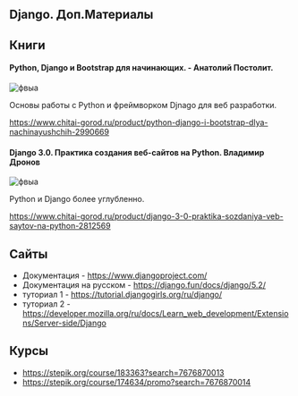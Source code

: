 ## Django. Доп.Материалы

## Книги

#### Python, Django и Bootstrap для начинающих. - Анатолий Постолит.

![фвыа](http://images.na4u.ru/static/books/9.jpg)

Основы работы с Python и фреймворком Djnago для веб разработки. 

https://www.chitai-gorod.ru/product/python-django-i-bootstrap-dlya-nachinayushchih-2990669

####  Django 3.0. Практика создания веб-сайтов на Python. Владимир Дронов

![фвыа](http://images.na4u.ru/static/books/7.jpg)


Python и Django более углубленно. 

https://www.chitai-gorod.ru/product/django-3-0-praktika-sozdaniya-veb-saytov-na-python-2812569

## Cайты

- Документация - https://www.djangoproject.com/
- Документация на русском - https://django.fun/docs/django/5.2/
- туториал 1 - https://tutorial.djangogirls.org/ru/django/
- туториал 2 - https://developer.mozilla.org/ru/docs/Learn_web_development/Extensions/Server-side/Django


## Курсы

- https://stepik.org/course/183363?search=7676870013
- https://stepik.org/course/174634/promo?search=7676870014